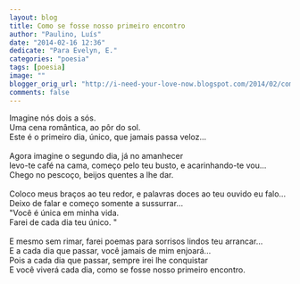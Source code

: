 ```yaml
---
layout: blog
title: Como se fosse nosso primeiro encontro
author: "Paulino, Luís"
date: "2014-02-16 12:36"
dedicate: "Para Evelyn, E."
categories: "poesia"
tags: [poesia]
image: ""
blogger_orig_url: "http://i-need-your-love-now.blogspot.com/2014/02/como-se-fosse-nosso-primeiro-encontro.html"
comments: false
---
```


Imagine nós dois a sós.\
Uma cena romântica, ao pôr do sol.\
Este é o primeiro dia, único, que jamais passa veloz...\
\
Agora imagine o segundo dia, já no amanhecer\
levo-te café na cama, começo pelo teu busto, e acarinhando-te vou...\
Chego no pescoço, beijos quentes a lhe dar.\
\
Coloco meus braços ao teu redor, e palavras doces ao teu ouvido eu falo...\
Deixo de falar e começo somente a sussurrar...\
"Você é única em minha vida.\
Farei de cada dia teu único. "\
\
E mesmo sem rimar, farei poemas para sorrisos lindos teu arrancar...\
E a cada dia que passar, você jamais de mim enjoará...\
Pois a cada dia que passar, sempre irei lhe conquistar\
E você viverá cada dia, como se fosse nosso primeiro encontro.
